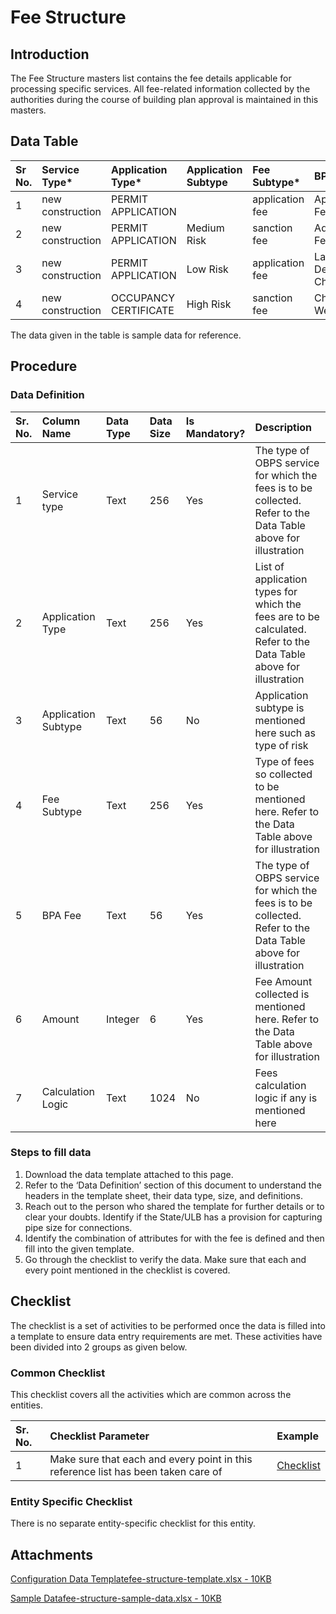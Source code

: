# Fee Structure

## Introduction <a id="introduction"></a>

The Fee Structure masters list contains the fee details applicable for processing specific services. All fee-related information collected by the authorities during the course of building plan approval is maintained in this masters.

## Data Table <a id="data-table"></a>

| Sr No. | Service Type\* | Application Type\* | Application Subtype | Fee Subtype\* | BPA Fees\* | Amount\* | Calculation Logic |
| :--- | :--- | :--- | :--- | :--- | :--- | :--- | :--- |
| 1 | new construction | PERMIT APPLICATION | ​ | application fee | Application Fees | 50 | ​ |
| 2 | new construction | PERMIT APPLICATION | Medium Risk | sanction fee | Additional Fees | 0 | ​ |
| 3 | new construction | PERMIT APPLICATION | Low Risk | application fee | Land Development Charges | 50 | ​ |
| 4 | new construction | OCCUPANCY CERTIFICATE | High Risk | sanction fee | Charges for Well | 50 | ​ |

The data given in the table is sample data for reference.

## Procedure <a id="procedure"></a>

### Data Definition <a id="data-definition"></a>

| Sr. No. | Column Name | Data Type | Data Size | Is Mandatory? | Description |
| :--- | :--- | :--- | :--- | :--- | :--- |
| 1 | Service type | Text | 256 | Yes | The type of OBPS service for which the fees is to be collected. Refer to the Data Table above for illustration |
| 2 | Application Type | Text | 256 | Yes | List of application types for which the fees are to be calculated. Refer to the Data Table above for illustration |
| 3 | Application Subtype | Text | 56 | No | Application subtype is mentioned here such as type of risk |
| 4 | Fee Subtype | Text | 256 | Yes | Type of fees so collected to be mentioned here. Refer to the Data Table above for illustration |
| 5 | BPA Fee | Text | 56 | Yes | The type of OBPS service for which the fees is to be collected. Refer to the Data Table above for illustration |
| 6 | Amount | Integer | 6 | Yes | Fee Amount collected is mentioned here. Refer to the Data Table above for illustration |
| 7 | Calculation Logic | Text | 1024 | No | Fees calculation logic if any is mentioned here |

### Steps to fill data <a id="steps-to-fill-data"></a>

1. Download the data template attached to this page.
2. Refer to the ‘Data Definition’ section of this document to understand the headers in the template sheet, their data type, size, and definitions.
3. Reach out to the person who shared the template for further details or to clear your doubts. Identify if the State/ULB has a provision for capturing pipe size for connections.
4. Identify the combination of attributes for with the fee is defined and then fill into the given template.
5. Go through the checklist to verify the data. Make sure that each and every point mentioned in the checklist is covered.

## Checklist <a id="checklist"></a>

The checklist is a set of activities to be performed once the data is filled into a template to ensure data entry requirements are met. These activities have been divided into 2 groups as given below.

### Common Checklist <a id="common-checklist"></a>

This checklist covers all the activities which are common across the entities.

| Sr. No. | Checklist Parameter | Example |
| :--- | :--- | :--- |
| 1 | Make sure that each and every point in this reference list has been taken care of | ​[Checklist](https://docs.digit.org/configure-digit/configuring-master-data-templates/module-setup/common-config/checklist)​ |

### Entity Specific Checklist <a id="entity-specific-checklist"></a>

There is no separate entity-specific checklist for this entity.

## Attachments <a id="attachments"></a>

[Configuration Data Templatefee-structure-template.xlsx - 10KB](https://firebasestorage.googleapis.com/v0/b/gitbook-28427.appspot.com/o/assets%2F-MERG_iQW5oN4ukgXP8K%2Fsync%2Fd19e12b3afdc577209dba70914f0d4e894f82060.xlsx?generation=1602050613594898&alt=media)

[Sample Datafee-structure-sample-data.xlsx - 10KB](https://firebasestorage.googleapis.com/v0/b/gitbook-28427.appspot.com/o/assets%2F-MERG_iQW5oN4ukgXP8K%2Fsync%2Fcc6066f52129bfc25ed8207305d9112f9ce8ee07.xlsx?generation=1602050613362778&alt=media)[  
](https://docs.digit.org/configure-digit/configuring-master-data-templates/module-setup/obpas-data/noc-departments)

